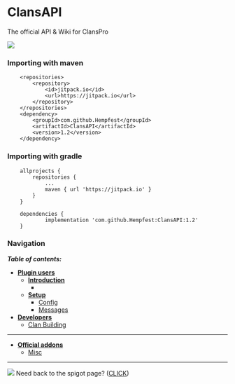 # ClansAPI
The official API & Wiki for ClansPro



[![](https://jitpack.io/v/Hempfest/ClansAPI.svg)](https://jitpack.io/#Hempfest/ClansAPI)
### Importing with maven
```
	<repositories>
		<repository>
		    <id>jitpack.io</id>
		    <url>https://jitpack.io</url>
		</repository>
	</repositories>
  	<dependency>
	    <groupId>com.github.Hempfest</groupId>
	    <artifactId>ClansAPI</artifactId>
	    <version>1.2</version>
	</dependency>
```
### Importing with gradle
```
	allprojects {
		repositories {
			...
			maven { url 'https://jitpack.io' }
		}
	}

	dependencies {
	        implementation 'com.github.Hempfest:ClansAPI:1.2'
	}
```

### Navigation
_**Table of contents:**_
- [**Plugin users**](https://github.com/Hempfest/ClansAPI/wiki)
    - [**Introduction**](https://github.com/Hempfest/ClansAPI/wiki/Information)
        - []()
    - [**Setup**]()
        - [Config](https://github.com/Hempfest/ClansAPI/wiki/Config.yml)
        - [Messages](https://github.com/Hempfest/ClansAPI/wiki/Messages.yml)
- [**Developers**](https://github.com/Hempfest/ClansAPI/wiki/Development)
    - [Clan Building](https://github.com/Hempfest/ClansAPI/wiki/Clan-Blueprints)
---
- [**Official addons**]()
    - [Misc]()
---
![](https://i.imgur.com/9Tu9JAN.png)
Need back to the spigot page? ([CLICK](https://www.spigotmc.org/resources/clans-pro-1-12-1-16.87515/))
